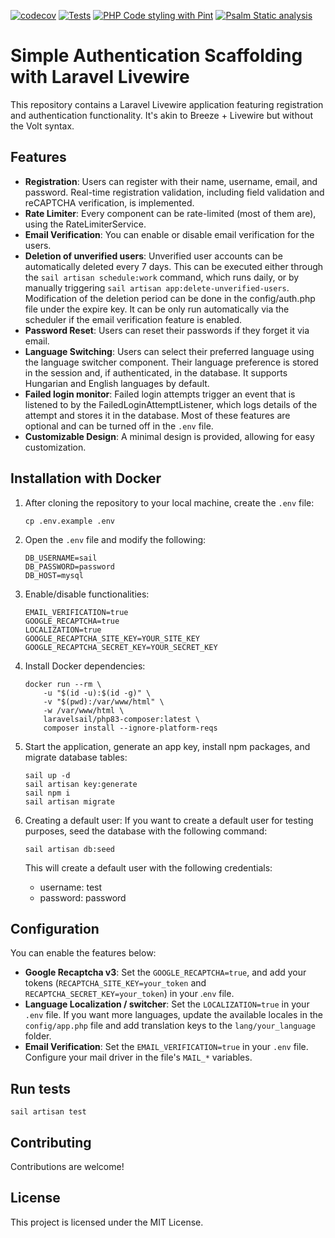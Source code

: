 [![codecov](https://codecov.io/gh/hackedhorizon/Blog/graph/badge.svg?token=FNCW35BAK1)](https://codecov.io/gh/hackedhorizon/Blog)
[![Tests](https://github.com/hackedhorizon/Blog/actions/workflows/tests.yml/badge.svg)](https://github.com/hackedhorizon/Blog/actions/workflows/tests.yml)
[![PHP Code styling with Pint](https://github.com/hackedhorizon/Blog/actions/workflows/php-code-style.yml/badge.svg)](https://github.com/hackedhorizon/Blog/actions/workflows/php-code-style.yml)
[![Psalm Static analysis](https://github.com/hackedhorizon/Blog/actions/workflows/security-scanner.yml/badge.svg)](https://github.com/hackedhorizon/Blog/actions/workflows/security-scanner.yml)

# Simple Authentication Scaffolding with Laravel Livewire

This repository contains a Laravel Livewire application featuring registration and authentication functionality. It's akin to Breeze + Livewire but without the Volt syntax.

## Features

-   **Registration**: Users can register with their name, username, email, and password. Real-time registration validation, including field validation and reCAPTCHA verification, is implemented.
-   **Rate Limiter**: Every component can be rate-limited (most of them are), using the RateLimiterService.
-   **Email Verification**: You can enable or disable email verification for the users.
-   **Deletion of unverified users**: Unverified user accounts can be automatically deleted every 7 days. This can be executed either through the `sail artisan schedule:work` command, which runs daily, or by manually triggering `sail artisan app:delete-unverified-users`. Modification of the deletion period can be done in the config/auth.php file under the expire key. It can be only run automatically via the scheduler if the email verification feature is enabled.
-   **Password Reset**: Users can reset their passwords if they forget it via email.
-   **Language Switching**: Users can select their preferred language using the language switcher component. Their language preference is stored in the session and, if authenticated, in the database. It supports Hungarian and English languages by default.
-   **Failed login monitor**: Failed login attempts trigger an event that is listened to by the FailedLoginAttemptListener, which logs details of the attempt and stores it in the database. Most of these features are optional and can be turned off in the `.env` file.
-   **Customizable Design**: A minimal design is provided, allowing for easy customization.

## Installation with Docker

1. After cloning the repository to your local machine, create the `.env` file:

    ```
    cp .env.example .env
    ```

2. Open the `.env` file and modify the following:

    ```
    DB_USERNAME=sail
    DB_PASSWORD=password
    DB_HOST=mysql
    ```

3. Enable/disable functionalities:

    ```
    EMAIL_VERIFICATION=true
    GOOGLE_RECAPTCHA=true
    LOCALIZATION=true
    GOOGLE_RECAPTCHA_SITE_KEY=YOUR_SITE_KEY
    GOOGLE_RECAPTCHA_SECRET_KEY=YOUR_SECRET_KEY
    ```

4. Install Docker dependencies:

    ```
    docker run --rm \
        -u "$(id -u):$(id -g)" \
        -v "$(pwd):/var/www/html" \
        -w /var/www/html \
        laravelsail/php83-composer:latest \
        composer install --ignore-platform-reqs
    ```

5. Start the application, generate an app key, install npm packages, and migrate database tables:

    ```
    sail up -d
    sail artisan key:generate
    sail npm i
    sail artisan migrate
    ```

6. Creating a default user:
   If you want to create a default user for testing purposes, seed the database with the following command:

    ```
    sail artisan db:seed
    ```

    This will create a default user with the following credentials:

    - username: test
    - password: password

## Configuration

You can enable the features below:

-   **Google Recaptcha v3**: Set the `GOOGLE_RECAPTCHA=true`, and add your tokens (`RECAPTCHA_SITE_KEY=your_token` and `RECAPTCHA_SECRET_KEY=your_token`) in your .`env` file.
-   **Language Localization / switcher**: Set the `LOCALIZATION=true` in your `.env` file. If you want more languages, update the available locales in the `config/app.php` file and add translation keys to the `lang/your_language` folder.
-   **Email Verification**: Set the `EMAIL_VERIFICATION=true` in your `.env` file. Configure your mail driver in the file's `MAIL_*` variables.

## Run tests

```
sail artisan test
```

## Contributing

Contributions are welcome!

## License

This project is licensed under the MIT License.
